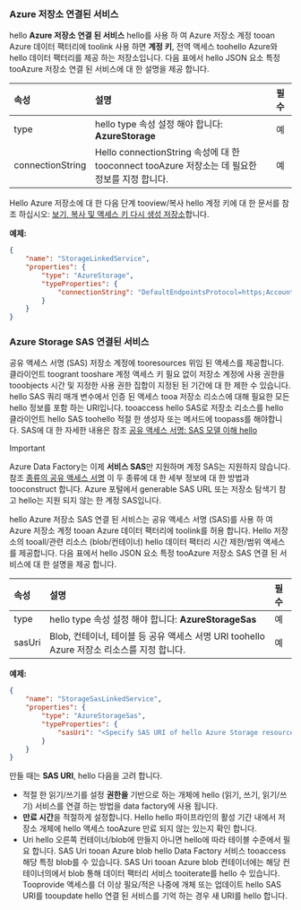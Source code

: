 ### <a name="azure-storage-linked-service"></a>Azure 저장소 연결된 서비스
hello **Azure 저장소 연결 된 서비스** hello를 사용 하 여 Azure 저장소 계정 tooan Azure 데이터 팩터리에 toolink 사용 하면 **계정 키**, 전역 액세스 toohello Azure와 hello 데이터 팩터리를 제공 하는 저장소입니다. 다음 표에서 hello JSON 요소 특정 tooAzure 저장소 연결 된 서비스에 대 한 설명을 제공 합니다.

| 속성 | 설명 | 필수 |
|:--- |:--- |:--- |
| type |hello type 속성 설정 해야 합니다: **AzureStorage** |예 |
| connectionString |Hello connectionString 속성에 대 한 tooconnect tooAzure 저장소는 데 필요한 정보를 지정 합니다. |예 |

Hello Azure 저장소에 대 한 다음 단계 tooview/복사 hello 계정 키에 대 한 문서를 참조 하십시오: [보기, 복사 및 액세스 키 다시 생성 저장소](../articles/storage/common/storage-create-storage-account.md#manage-your-storage-account)합니다.

**예제:**  

```json
{  
    "name": "StorageLinkedService",  
    "properties": {  
        "type": "AzureStorage",  
        "typeProperties": {  
            "connectionString": "DefaultEndpointsProtocol=https;AccountName=<accountname>;AccountKey=<accountkey>"  
        }  
    }  
}  
```

### <a name="azure-storage-sas-linked-service"></a>Azure Storage SAS 연결된 서비스
공유 액세스 서명 (SAS) 저장소 계정에 tooresources 위임 된 액세스를 제공합니다. 클라이언트 toogrant tooshare 계정 액세스 키 필요 없이 저장소 계정에 사용 권한을 tooobjects 시간 및 지정한 사용 권한 집합이 지정된 된 기간에 대 한 제한 수 있습니다. hello SAS 쿼리 매개 변수에서 인증 된 액세스 tooa 저장소 리소스에 대해 필요한 모든 hello 정보를 포함 하는 URI입니다. tooaccess hello SAS로 저장소 리소스를 hello 클라이언트 hello SAS toohello 적절 한 생성자 또는 메서드에 toopass를 해야합니다. SAS에 대 한 자세한 내용은 참조 [공유 액세스 서명: SAS 모델 이해 hello](../articles/storage/common/storage-dotnet-shared-access-signature-part-1.md)

> [!IMPORTANT]
> Azure Data Factory는 이제 **서비스 SAS**만 지원하며 계정 SAS는 지원하지 않습니다. 참조 [종류의 공유 액세스 서명](../articles/storage/common/storage-dotnet-shared-access-signature-part-1.md#types-of-shared-access-signatures) 이 두 종류에 대 한 세부 정보에 대 한 방법과 tooconstruct 합니다. Azure 포털에서 generable SAS URL 또는 저장소 탐색기 참고 hello는 지원 되지 않는 한 계정 SAS입니다.
> 

hello Azure 저장소 SAS 연결 된 서비스는 공유 액세스 서명 (SAS)를 사용 하 여 Azure 저장소 계정 tooan Azure 데이터 팩터리에 toolink를 허용 합니다. Hello 저장소의 tooall/관련 리소스 (blob/컨테이너) hello 데이터 팩터리 시간 제한/범위 액세스를 제공합니다. 다음 표에서 hello JSON 요소 특정 tooAzure 저장소 SAS 연결 된 서비스에 대 한 설명을 제공 합니다. 

| 속성 | 설명 | 필수 |
|:--- |:--- |:--- |
| type |hello type 속성 설정 해야 합니다: **AzureStorageSas** |예 |
| sasUri |Blob, 컨테이너, 테이블 등 공유 액세스 서명 URI toohello Azure 저장소 리소스를 지정 합니다.  |예 |

**예제:**

```json
{  
    "name": "StorageSasLinkedService",  
    "properties": {  
        "type": "AzureStorageSas",  
        "typeProperties": {  
            "sasUri": "<Specify SAS URI of hello Azure Storage resource>"   
        }  
    }  
}  
```

만들 때는 **SAS URI**, hello 다음을 고려 합니다.  

* 적절 한 읽기/쓰기를 설정 **권한을** 기반으로 하는 개체에 hello (읽기, 쓰기, 읽기/쓰기) 서비스를 연결 하는 방법을 data factory에 사용 됩니다.
* **만료 시간**을 적절하게 설정합니다. Hello hello 파이프라인의 활성 기간 내에서 저장소 개체에 hello 액세스 tooAzure 만료 되지 않는 있는지 확인 합니다.
* Uri hello 오른쪽 컨테이너/blob에 만들지 아니면 hello에 따라 테이블 수준에서 필요 합니다. SAS Uri tooan Azure blob hello Data Factory 서비스 tooaccess 해당 특정 blob를 수 있습니다. SAS Uri tooan Azure blob 컨테이너에는 해당 컨테이너의에서 blob 통해 데이터 팩터리 서비스 tooiterate를 hello 수 있습니다. Tooprovide 액세스를 더 이상 필요/적은 나중에 개체 또는 업데이트 hello SAS URI를 tooupdate hello 연결 된 서비스를 기억 하는 경우 새 URI를 hello 합니다.   


